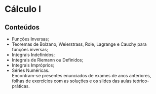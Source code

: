 # Cálculo I
## Conteúdos
- Funções Inversas;
- Teoremas de Bolzano, Weierstrass, Role, Lagrange e Cauchy para funções inversas;
- Integrais Indefinidos;
- Integrais de Riemann ou Definidos;
- Integrais Impróprios;
- Séries Numéricas. <br />
Encontram-se presentes enunciados de exames de anos anteriores, folhas de exercícios com as soluções e os slides das aulas teórico-práticas.
